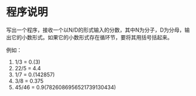 # 程序说明
写出一个程序，接收一个以N/D的形式输入的分数，其中N为分子，D为分母，输出它的小数形式。如果它的小数形式存在循环节，要将其用括号括起来。

例如：
1. 1/3 = 0.(3)
2. 22/5 = 4.4
3. 1/7 = 0.(142857)
4. 3/8 = 0.375
5. 45/46 = 0.9(7826086956521739130434)
